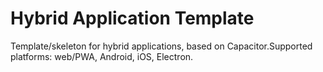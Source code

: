 # Hybrid Application Template
Template/skeleton for hybrid applications, based on Capacitor.Supported platforms: web/PWA, Android, iOS, Electron.
